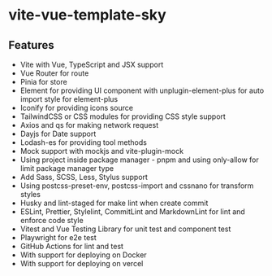 # vite-vue-template-sky

## Features

- Vite with Vue, TypeScript and JSX support
- Vue Router for route
- Pinia for store
- Element for providing UI component with unplugin-element-plus for auto import style for element-plus
- Iconify for providing icons source
- TailwindCSS or CSS modules for providing CSS style support
- Axios and qs for making network request
- Dayjs for Date support
- Lodash-es for providing tool methods
- Mock support with mockjs and vite-plugin-mock
- Using project inside package manager - pnpm and using only-allow for limit package manager type
- Add Sass, SCSS, Less, Stylus support
- Using postcss-preset-env, postcss-import and cssnano for transform styles
- Husky and lint-staged for make lint when create commit
- ESLint, Prettier, Stylelint, CommitLint and MarkdownLint for lint and enforce code style
- Vitest and Vue Testing Library for unit test and component test
- Playwright for e2e test
- GitHub Actions for lint and test
- With support for deploying on Docker
- With support for deploying on vercel
